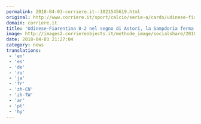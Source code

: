 ```yaml
---
permalink: 2018-04-03-corriere.it--1021545619.html
original: http://www.corriere.it/sport/calcio/serie-a/cards/udinese-fiorentina-0-2-segno-astori-sampdoria-ferma-l-atalanta-1-2/udinese-fiorentina-0-2_principale.shtml
domain: corriere.it
title: 'Udinese-Fiorentina 0-2 nel segno di Astori, la Sampdoria ferma l’Atalanta (1-2)'
image: http://images2.corriereobjects.it/methode_image/socialshare/2018/04/03/aa1fc1f2-376a-11e8-b6e2-a808a444e7a2.jpg
date: 2018-04-03 21:27:04
category: news
translations: 
 - 'en'
 - 'es'
 - 'de'
 - 'ru'
 - 'ja'
 - 'fr'
 - 'zh-CN'
 - 'zh-TW'
 - 'ar'
 - 'pt'
 - 'hy'
---
```


